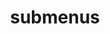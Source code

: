 ---
layout: page
title: submenus
nav: true
nav_order: 6
dropdown: true
children: 
    - title: about
    - permalink: /
    - title: divider
    - title: cv
      permalink: /cv/
    - title: divider
    - title: projects
      permalink: /projects/
---